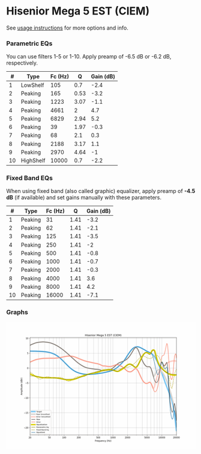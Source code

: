 # Hisenior Mega 5 EST (CIEM)
See [usage instructions](https://github.com/jaakkopasanen/AutoEq#usage) for more options and info.

### Parametric EQs
You can use filters 1-5 or 1-10. Apply preamp of -6.5 dB or -6.2 dB, respectively.

|   # | Type      |   Fc (Hz) |    Q |   Gain (dB) |
|-----|-----------|-----------|------|-------------|
|   1 | LowShelf  |       105 | 0.7  |        -2.4 |
|   2 | Peaking   |       165 | 0.53 |        -3.2 |
|   3 | Peaking   |      1223 | 3.07 |        -1.1 |
|   4 | Peaking   |      4661 | 2    |         4.7 |
|   5 | Peaking   |      6829 | 2.94 |         5.2 |
|   6 | Peaking   |        39 | 1.97 |        -0.3 |
|   7 | Peaking   |        68 | 2.1  |         0.3 |
|   8 | Peaking   |      2188 | 3.17 |         1.1 |
|   9 | Peaking   |      2970 | 4.64 |        -1   |
|  10 | HighShelf |     10000 | 0.7  |        -2.2 |

### Fixed Band EQs
When using fixed band (also called graphic) equalizer, apply preamp of **-4.5 dB** (if available) and set gains manually with these parameters.

|   # | Type    |   Fc (Hz) |    Q |   Gain (dB) |
|-----|---------|-----------|------|-------------|
|   1 | Peaking |        31 | 1.41 |        -3.2 |
|   2 | Peaking |        62 | 1.41 |        -2.1 |
|   3 | Peaking |       125 | 1.41 |        -3.5 |
|   4 | Peaking |       250 | 1.41 |        -2   |
|   5 | Peaking |       500 | 1.41 |        -0.8 |
|   6 | Peaking |      1000 | 1.41 |        -0.7 |
|   7 | Peaking |      2000 | 1.41 |        -0.3 |
|   8 | Peaking |      4000 | 1.41 |         3.6 |
|   9 | Peaking |      8000 | 1.41 |         4.2 |
|  10 | Peaking |     16000 | 1.41 |        -7.1 |

### Graphs
![](./Hisenior%20Mega%205%20EST%20(CIEM).png)
